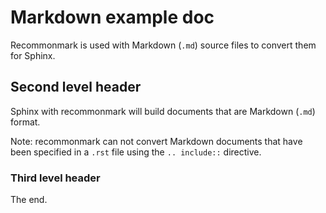 # Markdown example doc

Recommonmark is used with Markdown (`.md`) source files to convert them for
Sphinx.

## Second level header

Sphinx with recommonmark will build documents that are Markdown (`.md`) format.

Note: recommonmark can not convert Markdown documents that have been specified
in a `.rst` file using the `.. include::` directive.

### Third level header

The end.